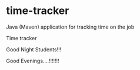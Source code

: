 # time-tracker
Java (Maven) application for tracking time on the job

Time tracker

Good Night Students!!!

Good Evenings....!!!!!!!
